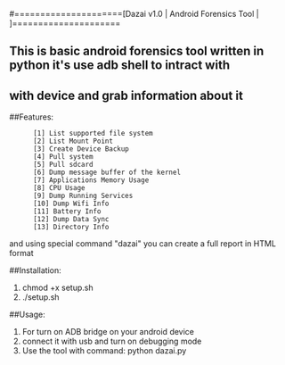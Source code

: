 #=====================[Dazai v1.0 | Android Forensics Tool | ]=====================
## This is basic android forensics tool written in python it's use adb shell to intract with
## with device and grab information about it

##Features:

          [1] List supported file system
          [2] List Mount Point
          [3] Create Device Backup
          [4] Pull system
          [5] Pull sdcard
          [6] Dump message buffer of the kernel
          [7] Applications Memory Usage
          [8] CPU Usage
          [9] Dump Running Services
          [10] Dump Wifi Info
          [11] Battery Info
          [12] Dump Data Sync
          [13] Directory Info 

and using special command "dazai" you can create a full report in HTML format

##Installation:
1. chmod +x setup.sh
2. ./setup.sh

##Usage:
1. For turn on ADB bridge on your android device
2. connect it with usb and turn on debugging mode
3. Use the tool with command:
   python dazai.py
